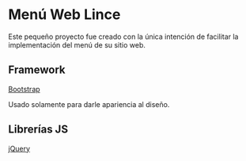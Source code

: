 # Menú Web Lince
Este pequeño proyecto fue creado con la única intención de facilitar la implementación del menú de su sitio web.

## Framework

[Bootstrap](http://getbootstrap.com)

Usado solamente para darle apariencia al diseño.

## Librerías JS

[jQuery](https://jquery.com/download/)
